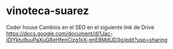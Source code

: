 # vinoteca-suarez
Coder house
Cambios en el SEO en el siguiente link de Drive
https://docs.google.com/document/d/1Jac-jDlYktu9uuPaXuG8eHfenCizg1xX-gnE8MdUD3g/edit?usp=sharing
